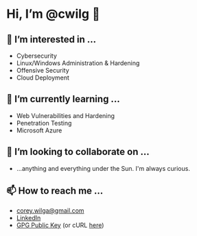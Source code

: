 # Hi, I’m @cwilg 👋 

## 👀 I’m interested in ...
  - Cybersecurity
  - Linux/Windows Administration & Hardening
  - Offensive Security
  - Cloud Deployment
## 🌱 I’m currently learning ...
  - Web Vulnerabilities and Hardening
  - Penetration Testing
  - Microsoft Azure
## 💞️ I’m looking to collaborate on ...
  - ...anything and everything under the Sun. I'm always curious.
## 📫 How to reach me ...
  - [corey.wilga@gmail.com](mailto:corey.wilga@gmail.com)
  - [LinkedIn](https://www.linkedin.com/in/coreywilga/)
  - [GPG Public Key](https://github.com/cwilg/cwilg/blob/main/cwilg_key.pub) (or cURL [here](https://raw.githubusercontent.com/cwilg/cwilg/main/cwilg_key.pub))

<!---
cwilg/cwilg is a ✨ special ✨ repository because its `README.md` (this file) appears on your GitHub profile.
You can click the Preview link to take a look at your changes.
--->
